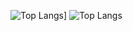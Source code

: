 ![Top Langs](https://github-readme-stats.vercel.app/api/top-langs/?username=victorrschmidt&layout=compact&theme=default#gh-light-mode-only)]
![Top Langs](https://github-readme-stats.vercel.app/api/top-langs/?username=victorrschmidt&layout=compact&theme=tokyonight#gh-dark-mode-only)
